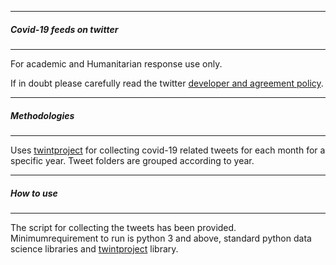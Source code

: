 
---------------------------------------
##### Covid-19 feeds  on twitter
-------------------------------------

For academic and Humanitarian response use only. 

If in doubt please  carefully read the twitter [developer and agreement policy](https://developer.twitter.com/en/developer-terms/agreement-and-policy).


---------------------------------------
##### Methodologies
-------------------------------------
Uses [twintproject](https://github.com/twintproject/twint) for collecting covid-19 related tweets for each month for a 
specific year. Tweet folders are grouped according to year.


---------------------------------------
##### How to use
-------------------------------------
The script for collecting the tweets has been provided. Minimumrequirement to run is python 3 and above, standard python data science libraries and [twintproject](https://github.com/twintproject/twint) library.
